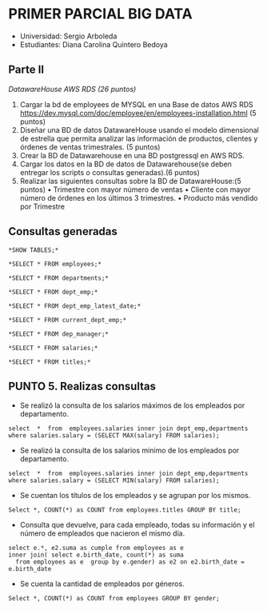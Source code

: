 # PRIMER PARCIAL BIG DATA

- Universidad: Sergio Arboleda
- Estudiantes: Diana Carolina Quintero Bedoya

## Parte II
*DatawareHouse AWS RDS (26 puntos)*
1.	Cargar la bd de employees de MYSQL en una Base de datos AWS RDS https://dev.mysql.com/doc/employee/en/employees-installation.html (5 puntos)
2.	Diseñar una BD de datos DatawareHouse usando el modelo dimensional de estrella que permita analizar las información de productos, clientes y órdenes de ventas trimestrales. (5 puntos)
3.	Crear la BD de Datawarehouse en una BD postgressql en AWS RDS.
4.	Cargar los datos en la BD de datos de Datawarehouse(se deben entregar los scripts o consultas generadas).(6 puntos)
5.	Realizar las siguientes consultas sobre la BD de DatawareHouse:(5 puntos)
   •	Trimestre con mayor número de ventas
   •	Cliente con mayor número de órdenes en los últimos 3 trimestres.
   •	Producto más vendido por Trimestre


##  Consultas generadas

```
*SHOW TABLES;*
```
```
*SELECT * FROM employees;*
```
```
*SELECT * FROM departments;*
```
```
*SELECT * FROM dept_emp;*
```
```
*SELECT * FROM dept_emp_latest_date;*
```
```
*SELECT * FROM current_dept_emp;*
```
```
*SELECT * FROM dep_manager;*
```
```
*SELECT * FROM salaries;*
```
```
*SELECT * FROM titles;*
```

## PUNTO 5. Realizas consultas

- Se realizó la consulta de los salarios máximos de los empleados por departamento.
```
select  *  from  employees.salaries inner join dept_emp,departments
where salaries.salary = (SELECT MAX(salary) FROM salaries);
```
- Se realizó la consulta de los salarios minimo de los empleados por departamento.
```
select  *  from  employees.salaries inner join dept_emp,departments
where salaries.salary = (SELECT MIN(salary) FROM salaries);
```
- Se cuentan los títulos de los empleados y se agrupan por los mismos.
```
Select *, COUNT(*) as COUNT from employees.titles GROUP BY title;
```
- Consulta que devuelve, para cada empleado, todas su información y el número de empleados que nacieron el mismo día.
```
select e.*, e2.suma as cumple from employees as e
inner join(	select e.birth_date, count(*) as suma
  from employees as e  group by e.gender) as e2 on e2.birth_date = e.birth_date
```
- Se cuenta la cantidad de empleados por géneros.
```
Select *, COUNT(*) as COUNT from employees GROUP BY gender;
```
